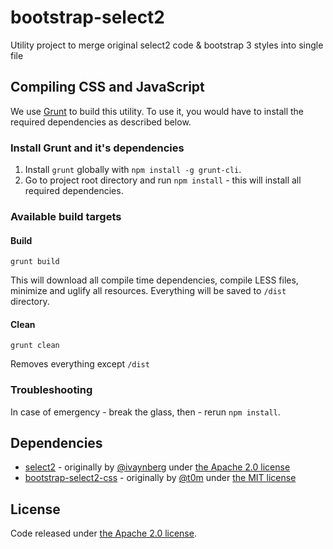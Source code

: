 bootstrap-select2
=================

Utility project to merge original select2 code &amp; bootstrap 3 styles into single file

## Compiling CSS and JavaScript

We use [Grunt](http://gruntjs.com/) to build this utility.
To use it, you would have to install the required dependencies as described below.

### Install Grunt and it's dependencies

1. Install `grunt` globally with `npm install -g grunt-cli`.
2. Go to project root directory and run `npm install` - this will install all required dependencies.

### Available build targets

#### Build

```
grunt build
```

This will download all compile time dependencies, compile LESS files, minimize and uglify all resources. Everything will be saved to `/dist` directory.

#### Clean

```
grunt clean
```

Removes everything except `/dist`

### Troubleshooting

In case of emergency - break the glass, then - rerun `npm install`.

## Dependencies

* [select2](https://github.com/InWayOpenSource/select2) - originally by [@ivaynberg](https://github.com/ivaynberg/select2) under [the Apache 2.0 license](https://github.com/ivaynberg/select2/blob/master/LICENSE)
* [bootstrap-select2-css](https://github.com/InWayOpenSource/bootstrap-select2-css) - originally by [@t0m](https://github.com/t0m/select2-bootstrap-css) under [the MIT license](https://github.com/t0m/select2-bootstrap-css/blob/master/LICENSE)

## License

Code released under [the Apache 2.0 license](LICENSE).


